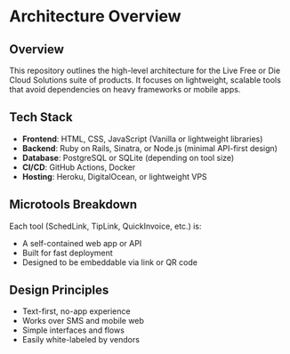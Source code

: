 # Architecture Overview

## Overview

This repository outlines the high-level architecture for the Live Free or Die Cloud Solutions suite of products. It focuses on lightweight, scalable tools that avoid dependencies on heavy frameworks or mobile apps.

## Tech Stack

- **Frontend**: HTML, CSS, JavaScript (Vanilla or lightweight libraries)
- **Backend**: Ruby on Rails, Sinatra, or Node.js (minimal API-first design)
- **Database**: PostgreSQL or SQLite (depending on tool size)
- **CI/CD**: GitHub Actions, Docker
- **Hosting**: Heroku, DigitalOcean, or lightweight VPS

## Microtools Breakdown

Each tool (SchedLink, TipLink, QuickInvoice, etc.) is:
- A self-contained web app or API
- Built for fast deployment
- Designed to be embeddable via link or QR code

## Design Principles

- Text-first, no-app experience
- Works over SMS and mobile web
- Simple interfaces and flows
- Easily white-labeled by vendors
